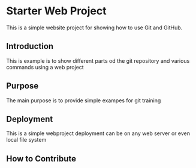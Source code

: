 # Starter Web Project

This is a simple website project for showing how to use Git and GitHub.

## Introduction

This is example is to show different parts od the git repository and various commands using a web project

## Purpose
 The main purpose is to provide simple exampes for git training

## Deployment
This is a simple webproject deployment can be on any web server or even local file system

## How to Contribute
